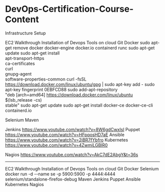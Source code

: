 # DevOps-Certification-Course-Content

Infrastructure Setup

EC2 Walkthrough
Installation of Devops Tools on cloud
Git
Docker
   sudo apt-get remove docker docker-engine docker.io containerd runc
   sudo apt-get update
   sudo apt-get install \
    apt-transport-https \
    ca-certificates \
    curl \
    gnupg-agent \
    software-properties-common
  curl -fsSL https://download.docker.com/linux/ubuntu/gpg | sudo apt-key add -
  sudo apt-key fingerprint 0EBFCD88
  sudo add-apt-repository \
   "deb [arch=amd64] https://download.docker.com/linux/ubuntu \
   $(lsb_release -cs) \
   stable"
  sudo apt-get update
  sudo apt-get install docker-ce docker-ce-cli containerd.io
  
Selenium
Maven

Jenkins
https://www.youtube.com/watch?v=8W6gdCwxIsI
Puppet
https://www.youtube.com/watch?v=HFpqosHD7aE
Ansible
 https://www.youtube.com/watch?v=2jBR7fYbfro
Kubernetes
  https://www.youtube.com/watch?v=4ZwmiLGBIR0
  
Nagios
 https://www.youtube.com/watch?v=AkC7dE2AbgY&t=36s

-----------------------------------

EC2 Walkthrough
Installation of Devops Tools on cloud
Git
Docker
Selenium
  docker run -d --name se -p 5900:5900  -p 4444:4444 selenium/standalone-firefox-debug
Maven
Jenkins
Puppet
Ansible
Kubernetes
Nagios
